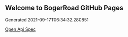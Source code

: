 ## Welcome to BogerRoad GitHub Pages

Generated 2021-09-17T06:34:32.280851

[Open Api Spec](./openapi.yaml)
